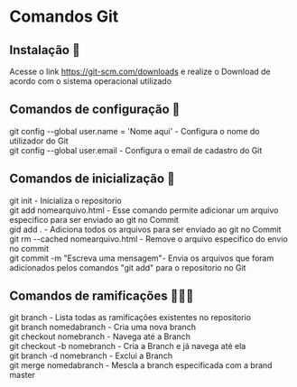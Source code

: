 
# Comandos Git 

## Instalação 👾
Acesse o link https://git-scm.com/downloads e realize o Download de acordo com o sistema operacional utilizado

## Comandos de configuração  🤖

git config --global user.name = 'Nome aqui' - Configura o nome do utilizador do Git   
git config --global user.email - Configura o email de cadastro do Git


## Comandos de inicialização  🦾

git init - Inicializa o repositorio  
git add nomearquivo.html - Esse comando permite adicionar um arquivo especifico para ser enviado ao git no Commit  
gid add . - Adiciona todos os arquivos para ser enviado ao git no Commit  
git rm --cached nomearquivo.html - Remove o arquivo especifico do envio no commit  
git commit -m "Escreva uma mensagem"- Envia os arquivos que foram adicionados pelos comandos "git add" para o repositorio no Git  


## Comandos de ramificações 👨‍👦‍👦

git branch - Lista todas as ramificações existentes no repositorio  
git branch nomedabranch - Cria uma nova branch  
git checkout nomebranch - Navega até a Branch  
git checkout -b nomebranch - Cria a Branch e já navega até ela  
git branch -d nomebranch - Exclui a Branch  
git merge  nomedabranch - Mescla a branch especificada com a brand master   
